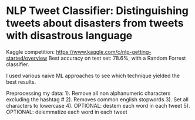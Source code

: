 # NLP Tweet Classifier: Distinguishing tweets about disasters from tweets with disastrous language
Kaggle competition: https://www.kaggle.com/c/nlp-getting-started/overview
Best accuracy on test set: 78.6%, with a Random Forrest classifier.

I used various naive ML approaches to see which technique yielded the best results. 

Preprocessing my data:
    1). Remove all non alphanumeric characters excluding the hashtag #
    2). Removes common english stopwords
    3). Set all characters to lowercase
    4). OPTIONAL: destem each word in each tweet
    5). OPTIONAL: delemmatize each word in each tweet
